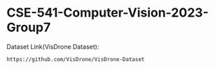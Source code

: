 # CSE-541-Computer-Vision-2023-Group7


Dataset Link(VisDrone Dataset):
```
https://github.com/VisDrone/VisDrone-Dataset
```
